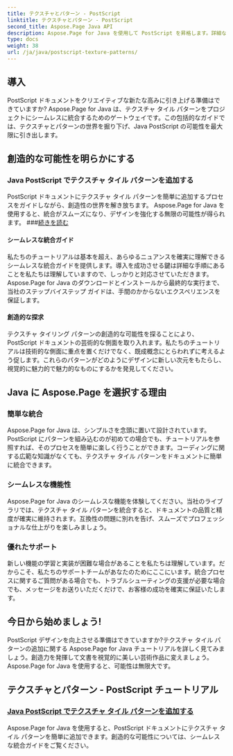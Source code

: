 ```yaml
---
title: テクスチャとパターン - PostScript
linktitle: テクスチャとパターン - PostScript
second_title: Aspose.Page Java API
description: Aspose.Page for Java を使用して PostScript を昇格します。詳細な Java PostScript チュートリアルで、テクスチャ タイリング パターンをシームレスに追加して創造的な可能性を高めます。
type: docs
weight: 38
url: /ja/java/postscript-texture-patterns/
---
```

## 導入

PostScript ドキュメントをクリエイティブな新たな高みに引き上げる準備はできていますか? Aspose.Page for Java は、テクスチャ タイル パターンをプロジェクトにシームレスに統合するためのゲートウェイです。この包括的なガイドでは、テクスチャとパターンの世界を掘り下げ、Java PostScript の可能性を最大限に引き出します。

## 創造的な可能性を明らかにする

### Java PostScript でテクスチャ タイル パターンを追加する

PostScript ドキュメントにテクスチャ タイル パターンを簡単に追加するプロセスをガイドしながら、創造性の世界を解き放ちます。 Aspose.Page for Java を使用すると、統合がスムーズになり、デザインを強化する無限の可能性が得られます。 ###[続きを読む](./add-texture-tiling-pattern/)

#### シームレスな統合ガイド

私たちのチュートリアルは基本を超え、あらゆるニュアンスを確実に理解できるシームレスな統合ガイドを提供します。導入を成功させる鍵は詳細な手順にあることを私たちは理解していますので、しっかりと対応させていただきます。 Aspose.Page for Java のダウンロードとインストールから最終的な実行まで、当社のステップバイステップ ガイドは、手間のかからないエクスペリエンスを保証します。

#### 創造的な探求

テクスチャ タイリング パターンの創造的な可能性を探ることにより、PostScript ドキュメントの芸術的な側面を取り入れます。私たちのチュートリアルは技術的な側面に重点を置くだけでなく、既成概念にとらわれずに考えるよう促します。これらのパターンがどのようにデザインに新しい次元をもたらし、視覚的に魅力的で魅力的なものにするかを発見してください。

## Java に Aspose.Page を選択する理由

### 簡単な統合

Aspose.Page for Java は、シンプルさを念頭に置いて設計されています。 PostScript にパターンを組み込むのが初めての場合でも、チュートリアルを参照すれば、そのプロセスを簡単に楽しく行うことができます。コーディングに関する広範な知識がなくても、テクスチャ タイル パターンをドキュメントに簡単に統合できます。

### シームレスな機能性

Aspose.Page for Java のシームレスな機能を体験してください。当社のライブラリでは、テクスチャ タイル パターンを統合すると、ドキュメントの品質と精度が確実に維持されます。互換性の問題に別れを告げ、スムーズでプロフェッショナルな仕上がりを楽しみましょう。

### 優れたサポート

新しい機能の学習と実装が困難な場合があることを私たちは理解しています。だからこそ、私たちのサポートチームがあなたのためにここにいます。統合プロセスに関するご質問がある場合でも、トラブルシューティングの支援が必要な場合でも、メッセージをお送りいただくだけで、お客様の成功を確実に保証いたします。

## 今日から始めましょう!

PostScript デザインを向上させる準備はできていますか?テクスチャ タイル パターンの追加に関する Aspose.Page for Java チュートリアルを詳しく見てみましょう。創造力を発揮して文書を視覚的に美しい芸術作品に変えましょう。 Aspose.Page for Java を使用すると、可能性は無限大です。
## テクスチャとパターン - PostScript チュートリアル
### [Java PostScript でテクスチャ タイル パターンを追加する](./add-texture-tiling-pattern/)
Aspose.Page for Java を使用すると、PostScript ドキュメントにテクスチャ タイル パターンを簡単に追加できます。創造的な可能性については、シームレスな統合ガイドをご覧ください。